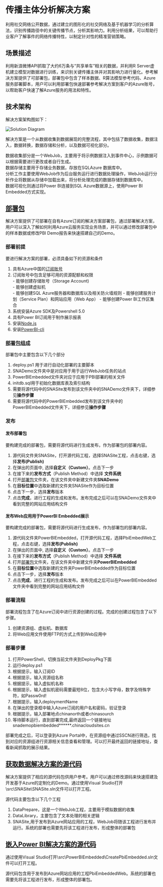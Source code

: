# 传播主体分析解决方案 

利用社交网络公开数据，通过建立的图形化的社交网络及基于机器学习的分析算法，识别传播路径中的关键传播节点，分析其影响力。利用分析结果，可以帮助行业客户了解事件的网络传播特性，以制定针对性的精准营销策略。

## 场景描述

利用新浪微博API抓取了大约6万条与“共享单车”相关的数据，并利用R Server虚机建立模型对数据进行训练，来识别关键传播主体并对其影响力进行量化。参考解决方案提供了可部署包，部署包中包含了样本数据、R算法模型参考代码、Azure服务部署脚本，用户可以利用部署包快速部署参考解决方案到客户的Azure账号，以帮助客户快速了解Azure服务的用法和特性。

## 技术架构

解决方案架构图如下：

![Solution Diagram](./Pictures/.JPG)

解决方案是一个从数据收集到数据展现的完整流程，其中包括了数据收集，数据注入，数据转换，数据存储和分析，以及数据可视化部分。

数据收集部分是一个WebJob，主要用于将示例数据注入到事件中心，示例数据可以根据需要进行更改或者自行生成。  
数据存储主要用于存储业务数据，存放在SQLAzure 数据库中。  
分析工作主要使用WebJob作为后台服务运行进行数据处理操作，WebJob运行分析作业将数据从存储中加载出来，将分析处理完成的数据存储到数据库中。  
数据可视化则通过将Power BI连接到SQL Azure数据源上，使用Power BI Embedded方式实现。

## [部署包](./DeployPkg)

解决方案提供了可部署在自有Azure订阅的解决方案部署包，通过部署解决方案，用户可以深入了解如何利用Azure云服务实现业务场景，并可以通过修改部署包中的样本数据或修改PBI Demo报告来快速搭建自己的Demo。

### 部署前提

要进行解决方案的部署，必须具备如下的资源和条件  
  1. 具有Azure中国的[订阅账号](https://www.azure.cn/)    
  2. 订阅账号中包含足够可用的资源配额和权限    
    - 能够创建存储账号（Storage Account)  
    - 能够创建虚拟机   
    - 能够创建SQL Azure服务器和数据库以及相关防火墙规则
    - 能够创建服务计划（Service Plan）和网站应用（Web App）
    - 能够创建Power BI工作区集合  
  3. 系统安装Azure SDK及Powershell 5.0   
  4. 具有Power BI订阅用于制作展示报表  
  5. 安装[Node.js](https://nodejs.org/en/download/)  
  6. 安装[PowerBI-cli](https://github.com/Microsoft/PowerBI-Cli)

### [部署包组成]((./DeployPkg))

部署包中主要包含以下几个部分
  1. deploy.ps1 用于进行自动化部署的主要脚本  
  2. SNADemo文件夹中是对应用于用于运行WebJob任务的站点  
  3. PowerBIEmbedded文件夹对应于应用于PBI部署的相关文件    
  4. initdb.sql用于初始化数据库表及索引结构    
  5. 需要将源代码中的SNASite发布到该文件夹中的SNADemo文件夹下，详细参见**操作步骤**
  6. 需要将源代码中的PowerBIEmbedded发布到该文件夹中的PowerBIEmbedded文件夹下，详细参见**操作步骤**

### 发布

#### 发布部署包

要构建完成的部署包，需要将源代码进行生成发布，作为部署包的部署内容。
  1. 源代码文件夹SNASite，打开源代码工程，选择SNASite工程，点击右键，选择**发布(Publish)**  
  2. 在弹出的页面中, 选择**自定义（Custom）**。点击下一步  
  3. 在接下来的**发布方式**（Publish Method）中选择 **文件系统**   
  4. 打开[部署包](./DeployPkg)文件夹，在该文件夹中新建文件夹**SNADemo**  
  5. 在**目标位置**中选取新建的文件夹SNASite作为目标位置  
  6. 点击下一步，选择**发布**版本  
  7. 点击**完成**，进行工程的生成和发布。发布完成之后可以在SNADemo文件夹中看到完整的网站应用结构文件

#### 发布Web应用用于PowerBI Embedded展示

要构建完成的部署包，需要将源代码进行生成发布，作为部署包的部署内容。
  1. 源代码文件夹PowerBIEmbedded，打开源代码工程，选择PbiEmbedWeb工程，点击右键，选择**发布(Publish)**
  2. 在弹出的页面中, 选择**自定义（Custom）**。点击下一步
  3. 在接下来的**发布方式**（Publish Method）中选择 **文件系统**
  4. 打开[部署包](./DeployPkg)文件夹，在该文件夹中新建文件夹**PowerBIEmbedded**
  5. 在**目标位置**中选取新建的文件夹PowerBIEmbedded作为目标位置
  6. 点击下一步，选择**发布**版本
  7. 点击**完成**，进行工程的生成和发布。发布完成之后可以在PowerBIEmbedded文件夹中看到完整的网站应用结构文件

### 部署流程

部署流程包含了在Azure订阅中进行资源创建的过程。完成的创建过程包含了以下步骤。

  1. 创建资源组、虚拟机、数据库
  2. 将Web应用文件使用FTP的方式上传到Web应用中



### 部署步骤

  1. 打开PowerShell，切换当前文件夹到DeployPkg下面
  2. 运行deploy.ps1
  3. 根据提示，输入订阅ID
  4. 根据提示，输入资源组名称
  5. 根据提示，输入虚拟机名称
  6. 根据提示，输入虚拟机密码需要最短8位，包含大小写字母，数字及特殊字符，如Passw0rd!
  7. 根据提示，输入deploymentName  
  8. 在弹出的登录框中输入Azure订阅的用户名和密码，验证登录  
  9. 根据提示，输入部署地点chinanorth或者chinasourch  
  10. 等待脚本运行，直到部署完成,最终返回一个链接地址snademopbiembedded******.chinacloudsites.cn

部署完成之后，可以登录到Azure Portal中，在资源组中通过SSCN进行筛选，找到对应的资源组进行资源相关信息查看和管理。可以打开最终返回的链接地址，查看新闻抓取的展示结果。

## [获取数据解决方案的源代码](./src/SNASite)

解决方案提供了相应的源代码包供用户参考。用户可以通过修改源码来快速搭建及开发基于Azure的定制化的Demo。通过使用Visual Studio打开\src\SNASite\SNASite.sln文件可以打开工程。

源代码主要包含以下几个工程  
  1. DataPrepare，这是一个WebJob工程，主要用于模拟数据的收集  
  2. DataLibrary，主要包含了文本处理的相关逻辑  
  3. SNASite,用于发布到Azure网站应用的工程，WebJob将随该工程进行发布并运行。系统的部署也需要先将该工程进行发布，形成整体的部署包

## [嵌入Power BI解决方案的源代码](./src/PowerBIEmbedded)

通过使用Visual Studio打开\src\PowerBIEmbedded\CreatePbiEmbedded.sln文件可以打开工程。

源代码包含用于发布到Azure网站应用的工程PbiEmbeddedWeb。系统的部署也需要先将该工程进行发布，形成整体的部署包。

